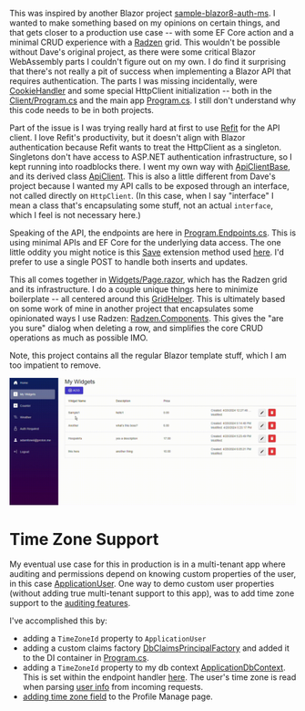 This was inspired by another Blazor project [sample-blazor8-auth-ms](https://github.com/ripteqdavid/sample-blazor8-auth-ms). I wanted to make something based on my opinions on certain things, and that gets closer to a production use case -- with some EF Core action and a minimal CRUD experience with a [Radzen](https://blazor.radzen.com/) grid. This wouldn't be possible without Dave's original project, as there were some critical Blazor WebAssembly parts I couldn't figure out on my own. I do find it surprising that there's not really a pit of success when implementing a Blazor API that requires authentication. The parts I was missing incidentally, were [CookieHandler](https://github.com/adamfoneil/ApiAuthDemo/blob/master/ApiAuthDemo/ApiAuthDemo.Client/CookieHandler.cs) and some special HttpClient initialization -- both in the [Client/Program.cs](https://github.com/adamfoneil/ApiAuthDemo/blob/master/ApiAuthDemo/ApiAuthDemo.Client/Program.cs#L14-L20) and the main app [Program.cs](https://github.com/adamfoneil/ApiAuthDemo/blob/master/ApiAuthDemo/ApiAuthDemo/Program.cs#L28-L35). I still don't understand why this code needs to be in both projects.

Part of the issue is I was trying really hard at first to use [Refit](https://github.com/reactiveui/refit) for the API client. I love Refit's productivity, but it doesn't align with Blazor authentication because Refit wants to treat the HttpClient as a singleton. Singletons don't have access to ASP.NET authentication infrastructure, so I kept running into roadblocks there. I went my own way with [ApiClientBase](https://github.com/adamfoneil/ApiAuthDemo/blob/master/ApiClientBaseLibrary/ApiClientBase.cs), and its derived class [ApiClient](https://github.com/adamfoneil/ApiAuthDemo/blob/master/ApiAuthDemo/ApiAuthDemo.Client/ApiClient.cs). This is also a little different from Dave's project because I wanted my API calls to be exposed through an interface, not called directly on `HttpClient`. (In this case, when I say "interface" I mean a class that's encapsulating some stuff, not an actual `interface`, which I feel is not necessary here.)

Speaking of the API, the endpoints are here in [Program.Endpoints.cs](https://github.com/adamfoneil/ApiAuthDemo/blob/master/ApiAuthDemo/ApiAuthDemo/Program.Endpoints.cs). This is using minimal APIs and EF Core for the underlying data access. The one little oddity you might notice is this [Save](https://github.com/adamfoneil/ApiAuthDemo/blob/master/ApiAuthDemo/ApiAuthDemo/Extensions/DbSetExtensions.cs) extension method used [here](https://github.com/adamfoneil/ApiAuthDemo/blob/master/ApiAuthDemo/ApiAuthDemo/Program.Endpoints.cs#L27). I'd prefer to use a single POST to handle both inserts and updates.

This all comes together in [Widgets/Page.razor](https://github.com/adamfoneil/ApiAuthDemo/blob/master/ApiAuthDemo/ApiAuthDemo.Client/Pages/Widgets/Page.razor), which has the Radzen grid and its infrastructure. I do a couple unique things here to minimize boilerplate -- all centered around this [GridHelper](https://github.com/adamfoneil/ApiAuthDemo/blob/master/ApiAuthDemo/ApiAuthDemo.Client/Pages/Widgets/GridHelper.cs). This is ultimately based on some work of mine in another project that encapsulates some opinionated ways I use Radzen: [Radzen.Components](https://github.com/adamfoneil/LiteInvoice3/tree/master/Radzen.Components). This gives the "are you sure" dialog when deleting a row, and simplifies the core CRUD operations as much as possible IMO.

Note, this project contains all the regular Blazor template stuff, which I am too impatient to remove.

![image](widget-crud.gif)

# Time Zone Support
My eventual use case for this in production is in a multi-tenant app where auditing and permissions depend on knowing custom properties of the user, in this case [ApplicationUser](https://github.com/adamfoneil/ApiAuthDemo/blob/master/ApiAuthDemo.Data/ApplicationUser.cs). One way to demo custom user properties (without adding true multi-tenant support to this app), was to add time zone support to the [auditing features](https://github.com/adamfoneil/ApiAuthDemo/blob/master/ApiAuthDemo.Data/ApplicationDbContext.cs#L29).

I've accomplished this by:
- adding a `TimeZoneId` property to `ApplicationUser`
- adding a custom claims factory [DbClaimsPrincipalFactory](https://github.com/adamfoneil/ApiAuthDemo/blob/master/ApiAuthDemo/ApiAuthDemo/Services/DbClaimsPrincipalFactory.cs) and added it to the DI container in [Program.cs](https://github.com/adamfoneil/ApiAuthDemo/blob/master/ApiAuthDemo/ApiAuthDemo/Program.cs#L25).
- adding a `TimeZoneId` property to my db context [ApplicationDbContext](https://github.com/adamfoneil/ApiAuthDemo/blob/master/ApiAuthDemo.Data/ApplicationDbContext.cs#L13). This is set within the endpoint handler [here](https://github.com/adamfoneil/ApiAuthDemo/blob/master/ApiAuthDemo/ApiAuthDemo/Program.Endpoints.cs#L26). The user's time zone is read when parsing [user info](https://github.com/adamfoneil/ApiAuthDemo/blob/master/ApiAuthDemo/ApiAuthDemo/Program.Endpoints.cs#L43) from incoming requests.
- [adding time zone field](https://github.com/adamfoneil/ApiAuthDemo/commit/f1965eb316915ac79b85b73d59c8d5909b4c3f3e) to the Profile Manage page.
